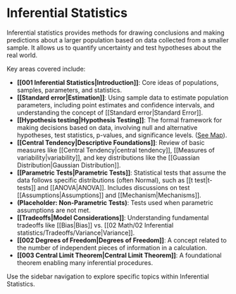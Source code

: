 # Inferential Statistics

Inferential statistics provides methods for drawing conclusions and making predictions about a larger population based on data collected from a smaller sample. It allows us to quantify uncertainty and test hypotheses about the real world.

Key areas covered include:

*   **[[001 Inferential Statistics|Introduction]]**: Core ideas of populations, samples, parameters, and statistics.
*   **[[Standard error|Estimation]]**: Using sample data to estimate population parameters, including point estimates and confidence intervals, and understanding the concept of [[Standard error|Standard Error]].
*   **[[Hypothesis testing|Hypothesis Testing]]**: The formal framework for making decisions based on data, involving null and alternative hypotheses, test statistics, p-values, and significance levels. ([See Map](02%20Math/02%20Inferential%20statistics/maps/hyp_testing_map.excalidraw.svg)).
*   **[[Central Tendency|Descriptive Foundations]]**: Review of basic measures like [[Central Tendency|central tendency]], [[Measures of variability|variability]], and key distributions like the [[Guassian Distribution|Gaussian Distribution]].
*   **[[Parametric Tests|Parametric Tests]]**: Statistical tests that assume the data follows specific distributions (often Normal), such as [[t test|t-tests]] and [[ANOVA|ANOVA]]. Includes discussions on test [[Assumptions|Assumptions]] and [[Mechanism|Mechanisms]].
*   **(Placeholder: Non-Parametric Tests)**: Tests used when parametric assumptions are not met.
*   **[[Tradeoffs|Model Considerations]]**: Understanding fundamental tradeoffs like [[Bias|Bias]] vs. [[02 Math/02 Inferential statistics/Tradeoffs/Variance|Variance]].
*   **[[002 Degrees of Freedom|Degrees of Freedom]]**: A concept related to the number of independent pieces of information in a calculation.
*   **[[003 Central Limit Theorem|Central Limit Theorem]]**: A foundational theorem enabling many inferential procedures.

Use the sidebar navigation to explore specific topics within Inferential Statistics.